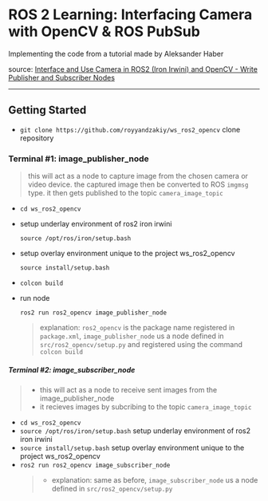 # ROS 2 Learning: Interfacing Camera with OpenCV & ROS PubSub

Implementing the code from a tutorial made by Aleksander Haber

source: [Interface and Use Camera in ROS2 (Iron Irwini) and OpenCV - Write Publisher and Subscriber Nodes](https://www.youtube.com/watch?v=6e94ZnYnO_U)

---

## Getting Started

- `git clone https://github.com/royyandzakiy/ws_ros2_opencv` clone repository 

### Terminal #1: image_publisher_node
    
> this will act as a node to capture image from the chosen camera or video device. the captured image then be converted to ROS `imgmsg` type. it then gets published to the topic `camera_image_topic`

- `cd ws_ros2_opencv`
- setup underlay environment of ros2 iron irwini
    
    `source /opt/ros/iron/setup.bash`
- setup overlay environment unique to the project ws_ros2_opencv

    `source install/setup.bash` 
- `colcon build`
- run node

    `ros2 run ros2_opencv image_publisher_node` 
    > explanation: `ros2_opencv` is the package name registered in `package.xml`, `image_publisher_node` us a node defined in `src/ros2_opencv/setup.py` and registered using the command `colcon build`

##### Terminal #2: image_subscriber_node
> - this will act as a node to receive sent images from the image_publisher_node
> - it recieves images by subcribing to the topic `camera_image_topic`
- `cd ws_ros2_opencv`
- `source /opt/ros/iron/setup.bash` setup underlay environment of ros2 iron irwini
- `source install/setup.bash` setup overlay environment unique to the project ws_ros2_opencv
- `ros2 run ros2_opencv image_subscriber_node`
    > - explanation: same as before, `image_subscriber_node` us a node defined in `src/ros2_opencv/setup.py`